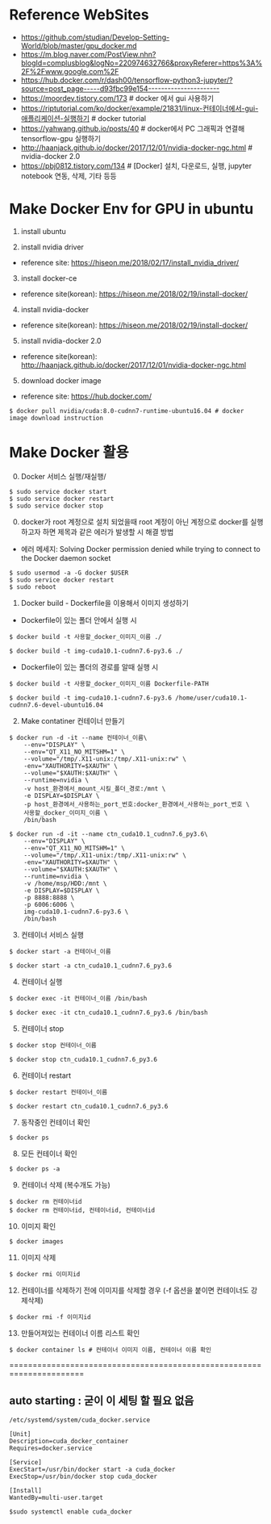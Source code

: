 # Reference WebSites
* https://github.com/studian/Develop-Setting-World/blob/master/gpu_docker.md
* https://m.blog.naver.com/PostView.nhn?blogId=complusblog&logNo=220974632766&proxyReferer=https%3A%2F%2Fwww.google.com%2F
* https://hub.docker.com/r/dash00/tensorflow-python3-jupyter/?source=post_page-----d93fbc99e154----------------------
* https://moordev.tistory.com/173 # docker 에서 gui 사용하기
* https://riptutorial.com/ko/docker/example/21831/linux-컨테이너에서-gui-애플리케이션-실행하기 # docker tutorial
* https://yahwang.github.io/posts/40 # docker에서 PC 그래픽과 연결해 tensorflow-gpu 실행하기
* http://haanjack.github.io/docker/2017/12/01/nvidia-docker-ngc.html # nvidia-docker 2.0 
* https://pbj0812.tistory.com/134 # [Docker] 설치, 다운로드, 실행, jupyter notebook 연동, 삭제, 기타 등등

# Make Docker Env for GPU in ubuntu 

1) install ubuntu

2) install nvidia driver
- reference site: https://hiseon.me/2018/02/17/install_nvidia_driver/

3) install docker-ce 
- reference site(korean): https://hiseon.me/2018/02/19/install-docker/

4) install nvidia-docker
- reference site(korean): https://hiseon.me/2018/02/19/install-docker/

5) install nvidia-docker 2.0 
- reference site(korean): http://haanjack.github.io/docker/2017/12/01/nvidia-docker-ngc.html

5) download docker image 
- reference site: https://hub.docker.com/
```
$ docker pull nvidia/cuda:8.0-cudnn7-runtime-ubuntu16.04 # docker image download instruction
```

# Make Docker 활용

0) Docker 서비스 실행/재실행/
```
$ sudo service docker start
$ sudo service docker restart
$ sudo service docker stop
```

0) docker가 root 계정으로 설치 되었을때 root 계정이 아닌 계정으로 docker를 실행하고자 하면 제목과 같은 에러가 발생할 시 해결 방법
* 에러 메세지: Solving Docker permission denied while trying to connect to the Docker daemon socket
```
$ sudo usermod -a -G docker $USER
$ sudo service docker restart
$ sudo reboot
```

1) Docker build - Dockerfile을 이용해서 이미지 생성하기
* Dockerfile이 있는 폴더 안에서 실행 시
```
$ docker build -t 사용할_docker_이미지_이름 ./
```
```
$ docker build -t img-cuda10.1-cudnn7.6-py3.6 ./
```
* Dockerfile이 있는 폴더의 경로를 알때 실행 시
```
$ docker build -t 사용할_docker_이미지_이름 Dockerfile-PATH
```
```
$ docker build -t img-cuda10.1-cudnn7.6-py3.6 /home/user/cuda10.1-cudnn7.6-devel-ubuntu16.04
```

2) Make contatiner 컨테이너 만들기
```
$ docker run -d -it --name 컨테이너_이름\
    --env="DISPLAY" \
    --env="QT_X11_NO_MITSHM=1" \
    --volume="/tmp/.X11-unix:/tmp/.X11-unix:rw" \
    -env="XAUTHORITY=$XAUTH" \
    --volume="$XAUTH:$XAUTH" \
    --runtime=nvidia \
    -v host_환경에서_mount_시킬_폴더_경로:/mnt \
    -e DISPLAY=$DISPLAY \
    -p host_환경에서_사용하는_port_번호:docker_환경에서_사용하는_port_번호 \
    사용할_docker_이미지_이름 \
    /bin/bash
```
```
$ docker run -d -it --name ctn_cuda10.1_cudnn7.6_py3.6\
    --env="DISPLAY" \
    --env="QT_X11_NO_MITSHM=1" \
    --volume="/tmp/.X11-unix:/tmp/.X11-unix:rw" \
    -env="XAUTHORITY=$XAUTH" \
    --volume="$XAUTH:$XAUTH" \
    --runtime=nvidia \
    -v /home/msp/HDD:/mnt \
    -e DISPLAY=$DISPLAY \
    -p 8888:8888 \
    -p 6006:6006 \
    img-cuda10.1-cudnn7.6-py3.6 \
    /bin/bash
```

3) 컨테이너 서비스 실행 
```
$ docker start -a 컨테이너_이름
```
```
$ docker start -a ctn_cuda10.1_cudnn7.6_py3.6
```

4) 컨테이너 실행
```
$ docker exec -it 컨테이너_이름 /bin/bash 
```
```
$ docker exec -it ctn_cuda10.1_cudnn7.6_py3.6 /bin/bash
```

5) 컨테이너 stop
```
$ docker stop 컨테이너_이름
```
```
$ docker stop ctn_cuda10.1_cudnn7.6_py3.6
```

6) 컨테이너 restart
```
$ docker restart 컨테이너_이름
```
```
$ docker restart ctn_cuda10.1_cudnn7.6_py3.6
```

7) 동작중인 컨테이너 확인
```
$ docker ps
```

8) 모든 컨테이너 확인
```
$ docker ps -a
```

9) 컨테이너 삭제 (복수개도 가능)
```
$ docker rm 컨테이너id
$ docker rm 컨테이너id, 컨테이너id, 컨테이너id
```

10) 이미지 확인
```
$ docker images
```

11) 이미지 삭제 
```
$ docker rmi 이미지id
```

12) 컨테이너를 삭제하기 전에 이미지를 삭제할 경우 (-f 옵션을 붙이면 컨테이너도 강제삭제)
```
$ docker rmi -f 이미지id
```

13) 만들어져있는 컨테이너 이름 리스트 확인
```
$ docker container ls # 컨테이너 이미지 이름, 컨테이너 이름 확인
```

======================================================================

## auto starting : 굳이 이 세팅 할 필요 없음
```
/etc/systemd/system/cuda_docker.service
```
```
[Unit]
Description=cuda_docker_container
Requires=docker.service

[Service]
ExecStart=/usr/bin/docker start -a cuda_docker
ExecStop=/usr/bin/docker stop cuda_docker

[Install]
WantedBy=multi-user.target
```
```
$sudo systemctl enable cuda_docker
```
